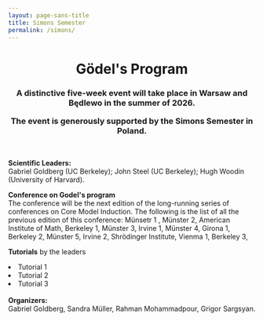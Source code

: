```yaml
---
layout: page-sans-title
title: Simons Semester
permalink: /simons/
---
```


<center>
<h1>
<strong>
Gödel's Program
</strong>
</h1>
<h3>A distinctive five-week event will take place in Warsaw and Będlewo in the summer of 2026. <p>The event is generously supported by the Simons Semester in Poland.</p>
</h3>
</center>
<br>

<strong>Scientific Leaders:</strong>
<br/>
 Gabriel Goldberg (UC Berkeley); John Steel (UC Berkeley); Hugh Woodin (University of Harvard).

<strong> Conference on Godel's program </strong>
<br/>
The conference will be the next edition of the long-running series of conferences on Core Model Induction. The following is the list of all  the previous edition of this conference: Münsetr 1 , Münster 2, American Institute of Math, Berkeley 1, Münster 3, Irvine 1, Münster 4, Girona 1, Berkeley 2, Münster 5, Irvine 2, Shrödinger Institute, Vienma 1, Berkeley 3,

<strong> Tutorials</strong> by the leaders
<br/>
<li> Tutorial 1</li>
<li> Tutorial 2</li>
<li> Tutorial 3</li>
<br/>
<strong>Organizers:</strong> <br/>
Gabriel Goldberg, Sandra Müller, Rahman Mohammadpour,  Grigor Sargsyan.


